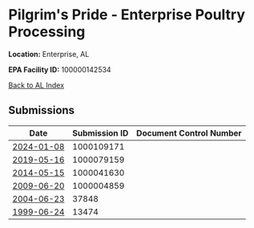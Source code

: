 # Pilgrim's Pride - Enterprise Poultry Processing

**Location:** Enterprise, AL

**EPA Facility ID:** 100000142534

[Back to AL Index](../../index.md)

## Submissions

| Date | Submission ID | Document Control Number |
|------|--------------|-------------------------|
| [2024-01-08](submissions/1000109171.md) | 1000109171 |  |
| [2019-05-16](submissions/1000079159.md) | 1000079159 |  |
| [2014-05-15](submissions/1000041630.md) | 1000041630 |  |
| [2009-06-20](submissions/1000004859.md) | 1000004859 |  |
| [2004-06-23](submissions/37848.md) | 37848 |  |
| [1999-06-24](submissions/13474.md) | 13474 |  |
